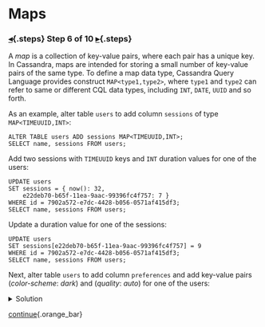 <div class="top">

# Maps
### [◂](command:katapod.loadPage?step5){.steps} Step 6 of 10 [▸](command:katapod.loadPage?step7){.steps}
</div>

A *map* is a collection of key-value pairs, where each pair has a unique key. 
In Cassandra, maps are intended for 
storing a small number of key-value pairs of the same type. To define a map data type, 
Cassandra Query Language provides construct `MAP<type1,type2>`, where `type1` and `type2` can refer to same or different CQL data types, including 
`INT`, `DATE`, `UUID` and so forth.

As an example, alter table `users` to add column `sessions` of type `MAP<TIMEUUID,INT>`:
```
ALTER TABLE users ADD sessions MAP<TIMEUUID,INT>;
SELECT name, sessions FROM users;
```

Add two sessions with `TIMEUUID` keys and `INT` duration values for one of the users:
```
UPDATE users 
SET sessions = { now(): 32, 
    e22deb70-b65f-11ea-9aac-99396fc4f757: 7 }
WHERE id = 7902a572-e7dc-4428-b056-0571af415df3;
SELECT name, sessions FROM users;
```

Update a duration value for one of the sessions:
```
UPDATE users 
SET sessions[e22deb70-b65f-11ea-9aac-99396fc4f757] = 9 
WHERE id = 7902a572-e7dc-4428-b056-0571af415df3;
SELECT name, sessions FROM users;
```

Next, alter table `users` to add column `preferences` and 
add key-value pairs (*color-scheme*: *dark*) and (*quality*: *auto*) for one of the users:
<details>
  <summary>Solution</summary> 

```
ALTER TABLE users ADD preferences MAP<TEXT,TEXT>;

UPDATE users 
SET preferences['color-scheme'] = 'dark'
WHERE id = 7902a572-e7dc-4428-b056-0571af415df3;
UPDATE users 
SET preferences['quality'] = 'auto' 
WHERE id = 7902a572-e7dc-4428-b056-0571af415df3;

SELECT name, preferences FROM users;
```

</details>

[continue](command:katapod.loadPage?step7){.orange_bar}